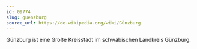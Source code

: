 ```yaml
---
id: 09774
slug: guenzburg
source_url: https://de.wikipedia.org/wiki/Günzburg
---
```


Günzburg ist eine Große Kreisstadt im schwäbischen Landkreis Günzburg.
